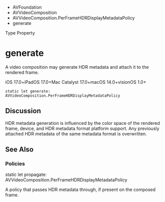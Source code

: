 

- AVFoundation
- AVVideoComposition
- AVVideoComposition.PerFrameHDRDisplayMetadataPolicy
-  generate 

Type Property

# generate

A video composition may generate HDR metadata and attach it to the rendered frame.

iOS 17.0+iPadOS 17.0+Mac Catalyst 17.0+macOS 14.0+visionOS 1.0+

``` source
static let generate: AVVideoComposition.PerFrameHDRDisplayMetadataPolicy
```

## Discussion

HDR metadata generation is influenced by the color space of the rendered frame, device, and HDR metadata format platform support. Any previously attached HDR metadata of the same metadata format is overwritten.

## See Also

### Policies

static let propagate: AVVideoComposition.PerFrameHDRDisplayMetadataPolicy

A policy that passes HDR metadata through, if present on the composed frame.

